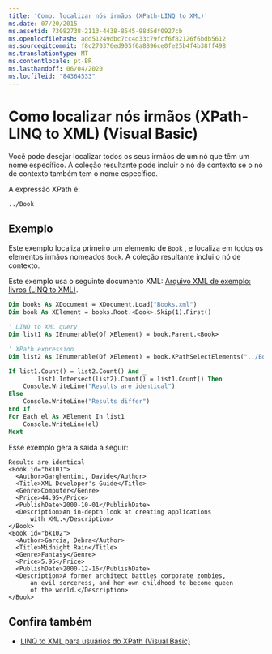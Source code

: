 ```yaml
---
title: 'Como: localizar nós irmãos (XPath-LINQ to XML)'
ms.date: 07/20/2015
ms.assetid: 73082738-2113-4438-8545-98d5df0927cb
ms.openlocfilehash: add51249dbc7cc4d33c79fcf6f82126f6bdb5612
ms.sourcegitcommit: f8c270376ed905f6a8896ce0fe25b4f4b38ff498
ms.translationtype: MT
ms.contentlocale: pt-BR
ms.lasthandoff: 06/04/2020
ms.locfileid: "84364533"
---
```

# <a name="how-to-find-sibling-nodes-xpath-linq-to-xml-visual-basic"></a>Como localizar nós irmãos (XPath-LINQ to XML) (Visual Basic)

Você pode desejar localizar todos os seus irmãos de um nó que têm um nome específico. A coleção resultante pode incluir o nó de contexto se o nó de contexto também tem o nome específico.

A expressão XPath é:

`../Book`

## <a name="example"></a>Exemplo

Este exemplo localiza primeiro um elemento de `Book` , e localiza em todos os elementos irmãos nomeados `Book`. A coleção resultante inclui o nó de contexto.

Este exemplo usa o seguinte documento XML: [Arquivo XML de exemplo: livros (LINQ to XML)](sample-xml-file-books-linq-to-xml.md).

```vb
Dim books As XDocument = XDocument.Load("Books.xml")
Dim book As XElement = books.Root.<Book>.Skip(1).First()

' LINQ to XML query
Dim list1 As IEnumerable(Of XElement) = book.Parent.<Book>

' XPath expression
Dim list2 As IEnumerable(Of XElement) = book.XPathSelectElements("../Book")

If list1.Count() = list2.Count() And _
        list1.Intersect(list2).Count() = list1.Count() Then
    Console.WriteLine("Results are identical")
Else
    Console.WriteLine("Results differ")
End If
For Each el As XElement In list1
    Console.WriteLine(el)
Next
```

Esse exemplo gera a saída a seguir:

```console
Results are identical
<Book id="bk101">
  <Author>Garghentini, Davide</Author>
  <Title>XML Developer's Guide</Title>
  <Genre>Computer</Genre>
  <Price>44.95</Price>
  <PublishDate>2000-10-01</PublishDate>
  <Description>An in-depth look at creating applications
      with XML.</Description>
</Book>
<Book id="bk102">
  <Author>Garcia, Debra</Author>
  <Title>Midnight Rain</Title>
  <Genre>Fantasy</Genre>
  <Price>5.95</Price>
  <PublishDate>2000-12-16</PublishDate>
  <Description>A former architect battles corporate zombies,
      an evil sorceress, and her own childhood to become queen
      of the world.</Description>
</Book>
```

## <a name="see-also"></a>Confira também

- [LINQ to XML para usuários do XPath (Visual Basic)](linq-to-xml-for-xpath-users.md)
